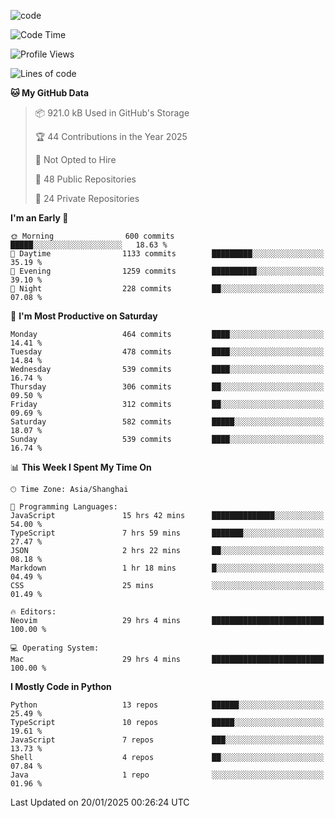 
<!--
**liuyaanng/liuyaanng** is a ✨ _special_ ✨ repository because its `README.md` (this file) appears on your GitHub profile.

Here are some ideas to get you started:

- 🔭 I’m currently working on ...
- 🌱 I’m currently learning ...
- 👯 I’m looking to collaborate on ...
- 🤔 I’m looking for help with ...
- 💬 Ask me about ...
- 📫 How to reach me: ...
- 😄 Pronouns: ...
- ⚡ Fun fact: ...
-->


![code](https://cdn.jsdelivr.net/gh/liuyaanng/liuyaanng@1.0/code.gif) 

<!--START_SECTION:waka-->
![Code Time](http://img.shields.io/badge/Code%20Time-1%2C165%20hrs%2032%20mins-blue)

![Profile Views](http://img.shields.io/badge/Profile%20Views-0-blue)

![Lines of code](https://img.shields.io/badge/From%20Hello%20World%20I%27ve%20Written-19.3%20million%20lines%20of%20code-blue)

**🐱 My GitHub Data** 

> 📦 921.0 kB Used in GitHub's Storage 
 > 
> 🏆 44 Contributions in the Year 2025
 > 
> 🚫 Not Opted to Hire
 > 
> 📜 48 Public Repositories 
 > 
> 🔑 24 Private Repositories 
 > 
**I'm an Early 🐤** 

```text
🌞 Morning                600 commits         █████░░░░░░░░░░░░░░░░░░░░   18.63 % 
🌆 Daytime                1133 commits        █████████░░░░░░░░░░░░░░░░   35.19 % 
🌃 Evening                1259 commits        ██████████░░░░░░░░░░░░░░░   39.10 % 
🌙 Night                  228 commits         ██░░░░░░░░░░░░░░░░░░░░░░░   07.08 % 
```
📅 **I'm Most Productive on Saturday** 

```text
Monday                   464 commits         ████░░░░░░░░░░░░░░░░░░░░░   14.41 % 
Tuesday                  478 commits         ████░░░░░░░░░░░░░░░░░░░░░   14.84 % 
Wednesday                539 commits         ████░░░░░░░░░░░░░░░░░░░░░   16.74 % 
Thursday                 306 commits         ██░░░░░░░░░░░░░░░░░░░░░░░   09.50 % 
Friday                   312 commits         ██░░░░░░░░░░░░░░░░░░░░░░░   09.69 % 
Saturday                 582 commits         █████░░░░░░░░░░░░░░░░░░░░   18.07 % 
Sunday                   539 commits         ████░░░░░░░░░░░░░░░░░░░░░   16.74 % 
```


📊 **This Week I Spent My Time On** 

```text
🕑︎ Time Zone: Asia/Shanghai

💬 Programming Languages: 
JavaScript               15 hrs 42 mins      ██████████████░░░░░░░░░░░   54.00 % 
TypeScript               7 hrs 59 mins       ███████░░░░░░░░░░░░░░░░░░   27.47 % 
JSON                     2 hrs 22 mins       ██░░░░░░░░░░░░░░░░░░░░░░░   08.18 % 
Markdown                 1 hr 18 mins        █░░░░░░░░░░░░░░░░░░░░░░░░   04.49 % 
CSS                      25 mins             ░░░░░░░░░░░░░░░░░░░░░░░░░   01.49 % 

🔥 Editors: 
Neovim                   29 hrs 4 mins       █████████████████████████   100.00 % 

💻 Operating System: 
Mac                      29 hrs 4 mins       █████████████████████████   100.00 % 
```

**I Mostly Code in Python** 

```text
Python                   13 repos            ██████░░░░░░░░░░░░░░░░░░░   25.49 % 
TypeScript               10 repos            █████░░░░░░░░░░░░░░░░░░░░   19.61 % 
JavaScript               7 repos             ███░░░░░░░░░░░░░░░░░░░░░░   13.73 % 
Shell                    4 repos             ██░░░░░░░░░░░░░░░░░░░░░░░   07.84 % 
Java                     1 repo              ░░░░░░░░░░░░░░░░░░░░░░░░░   01.96 % 
```




 Last Updated on 20/01/2025 00:26:24 UTC
<!--END_SECTION:waka-->
